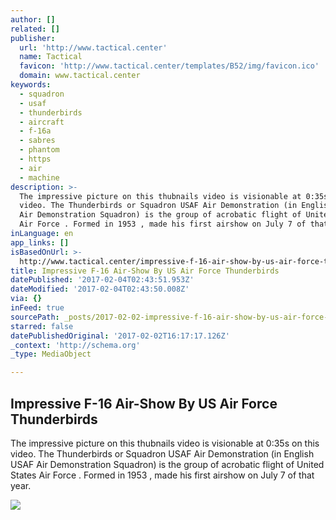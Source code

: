 ```yaml
---
author: []
related: []
publisher:
  url: 'http://www.tactical.center'
  name: Tactical
  favicon: 'http://www.tactical.center/templates/B52/img/favicon.ico'
  domain: www.tactical.center
keywords:
  - squadron
  - usaf
  - thunderbirds
  - aircraft
  - f-16a
  - sabres
  - phantom
  - https
  - air
  - machine
description: >-
  The impressive picture on this thubnails video is visionable at 0:35s on this
  video. The Thunderbirds or Squadron USAF Air Demonstration (in English USAF
  Air Demonstration Squadron) is the group of acrobatic flight of United States
  Air Force . Formed in 1953 , made ​​his first airshow on July 7 of that year.
inLanguage: en
app_links: []
isBasedOnUrl: >-
  http://www.tactical.center/impressive-f-16-air-show-by-us-air-force-thunderbirds_2d44635a8.html
title: Impressive F-16 Air-Show By US Air Force Thunderbirds
datePublished: '2017-02-04T02:43:51.953Z'
dateModified: '2017-02-04T02:43:50.008Z'
via: {}
inFeed: true
sourcePath: _posts/2017-02-02-impressive-f-16-air-show-by-us-air-force-thunderbirds.md
starred: false
datePublishedOriginal: '2017-02-02T16:17:17.126Z'
_context: 'http://schema.org'
_type: MediaObject

---
```

<article style=""><h1>Impressive F-16 Air-Show By US Air Force Thunderbirds</h1><p>The impressive picture on this thubnails video is visionable at 0:35s on this video. The Thunderbirds or Squadron USAF Air Demonstration (in English USAF Air Demonstration Squadron) is the group of acrobatic flight of United States Air Force . Formed in 1953 , made ​​his first airshow on July 7 of that year.</p><img src="http://www.tactical.center/uploads/thumbs/2d44635a8-social.jpg" /></article>